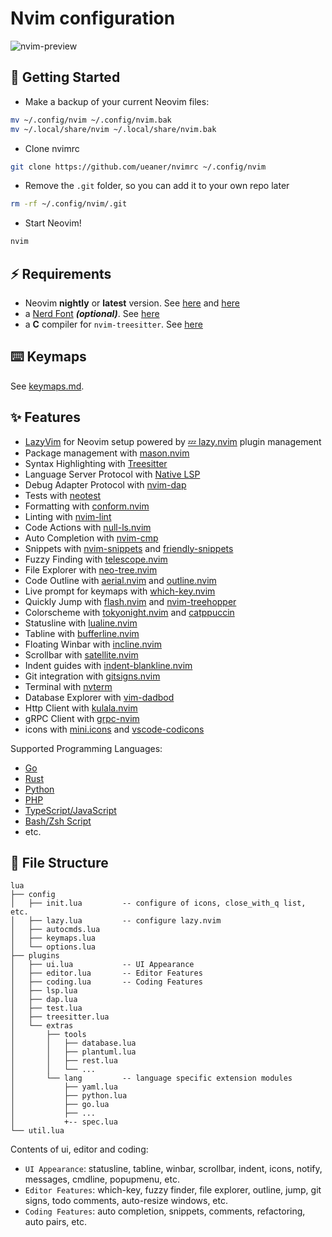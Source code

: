 # Nvim configuration

![nvim-preview](https://github.com/ueaner/nvimrc/assets/318253/df1004d3-8419-4c9f-9bea-5e2bf10c83f5)

## 🚀 Getting Started

- Make a backup of your current Neovim files:

```sh
mv ~/.config/nvim ~/.config/nvim.bak
mv ~/.local/share/nvim ~/.local/share/nvim.bak
```

- Clone nvimrc

```sh
git clone https://github.com/ueaner/nvimrc ~/.config/nvim
```

- Remove the `.git` folder, so you can add it to your own repo later

```sh
rm -rf ~/.config/nvim/.git
```

- Start Neovim!

```sh
nvim
```

## ⚡️ Requirements

- Neovim **nightly** or **latest** version. See [here](https://github.com/neovim/neovim/releases/tag/nightly) and [here](https://github.com/neovim/neovim/releases/tag/stable)
- a [Nerd Font](https://www.nerdfonts.com/) **_(optional)_**. See [here](https://github.com/ueaner/dotfiles/blob/main/ansible/roles/fonts/tasks/main.yml)
- a **C** compiler for `nvim-treesitter`. See [here](https://github.com/nvim-treesitter/nvim-treesitter#requirements)

## ⌨️ Keymaps

See [keymaps.md](docs/keymaps.md).

## ✨ Features

- [LazyVim] for Neovim setup powered by [💤 lazy.nvim] plugin management
- Package management with [mason.nvim]
- Syntax Highlighting with [Treesitter]
- Language Server Protocol with [Native LSP]
- Debug Adapter Protocol with [nvim-dap]
- Tests with [neotest]
- Formatting with [conform.nvim]
- Linting with [nvim-lint]
- Code Actions with [null-ls.nvim]
- Auto Completion with [nvim-cmp]
- Snippets with [nvim-snippets] and [friendly-snippets]
- Fuzzy Finding with [telescope.nvim]
- File Explorer with [neo-tree.nvim]
- Code Outline with [aerial.nvim] and [outline.nvim]
- Live prompt for keymaps with [which-key.nvim]
- Quickly Jump with [flash.nvim] and [nvim-treehopper]
- Colorscheme with [tokyonight.nvim] and [catppuccin]
- Statusline with [lualine.nvim]
- Tabline with [bufferline.nvim]
- Floating Winbar with [incline.nvim]
- Scrollbar with [satellite.nvim]
- Indent guides with [indent-blankline.nvim]
- Git integration with [gitsigns.nvim]
- Terminal with [nvterm]
- Database Explorer with [vim-dadbod]
- Http Client with [kulala.nvim]
- gRPC Client with [grpc-nvim]
- icons with [mini.icons] and [vscode-codicons]

Supported Programming Languages:

- [Go]
- [Rust]
- [Python]
- [PHP]
- [TypeScript/JavaScript]
- [Bash/Zsh Script]
- etc.

## 📁 File Structure

<!-- prettier-ignore -->
```
lua
├── config
│   ├── init.lua         -- configure of icons, close_with_q list, etc.
│   ├── lazy.lua         -- configure lazy.nvim
│   ├── autocmds.lua
│   ├── keymaps.lua
│   └── options.lua
├── plugins
│   ├── ui.lua           -- UI Appearance
│   ├── editor.lua       -- Editor Features
│   ├── coding.lua       -- Coding Features
│   ├── lsp.lua
│   ├── dap.lua
│   ├── test.lua
│   ├── treesitter.lua
│   └── extras
│       ├── tools
│       │   ├── database.lua
│       │   ├── plantuml.lua
│       │   ├── rest.lua
│       │   └── ...
│       └── lang         -- language specific extension modules
│           ├── yaml.lua
│           ├── python.lua
│           ├── go.lua
│           ├── ...
│           +-- spec.lua
└── util.lua
```

Contents of ui, editor and coding:

- `UI Appearance`: statusline, tabline, winbar, scrollbar, indent, icons, notify, messages, cmdline, popupmenu, etc.
- `Editor Features`: which-key, fuzzy finder, file explorer, outline, jump, git signs, todo comments, auto-resize windows, etc.
- `Coding Features`: auto completion, snippets, comments, refactoring, auto pairs, etc.

[LazyVim]: https://github.com/LazyVim/LazyVim/tree/7a36e2989c3d62e8dbaf4036f5c4551929c565a5
[💤 lazy.nvim]: https://github.com/folke/lazy.nvim
[mason.nvim]: https://github.com/mason-org/mason.nvim
[Treesitter]: https://github.com/nvim-treesitter/nvim-treesitter
[Native LSP]: https://github.com/neovim/nvim-lspconfig
[nvim-dap]: https://github.com/mfussenegger/nvim-dap
[neotest]: https://github.com/nvim-neotest/neotest
[null-ls.nvim]: https://github.com/nvimtools/none-ls.nvim
[conform.nvim]: https://github.com/stevearc/conform.nvim
[nvim-lint]: https://github.com/mfussenegger/nvim-lint
[nvim-cmp]: https://github.com/hrsh7th/nvim-cmp
[nvim-snippets]: https://github.com/garymjr/nvim-snippets
[friendly-snippets]: https://github.com/rafamadriz/friendly-snippets
[telescope.nvim]: https://github.com/nvim-telescope/telescope.nvim
[neo-tree.nvim]: https://github.com/nvim-neo-tree/neo-tree.nvim
[aerial.nvim]: https://github.com/stevearc/aerial.nvim
[outline.nvim]: https://github.com/hedyhli/outline.nvim
[gitsigns.nvim]: https://github.com/lewis6991/gitsigns.nvim
[nvterm]: https://github.com/NvChad/nvterm
[which-key.nvim]: https://github.com/folke/which-key.nvim
[flash.nvim]: https://github.com/folke/flash.nvim
[nvim-treehopper]: https://github.com/mfussenegger/nvim-treehopper
[tokyonight.nvim]: https://github.com/folke/flash.nvim
[catppuccin]: https://github.com/folke/flash.nvim
[lualine.nvim]: https://github.com/nvim-lualine/lualine.nvim
[bufferline.nvim]: https://github.com/akinsho/bufferline.nvim
[incline.nvim]: https://github.com/b0o/incline.nvim
[satellite.nvim]: https://github.com/lewis6991/satellite.nvim
[indent-blankline.nvim]: https://github.com/lukas-reineke/indent-blankline.nvim
[vim-dadbod]: https://github.com/tpope/vim-dadbod
[kulala.nvim]: https://github.com/mistweaverco/kulala.nvim
[grpc-nvim]: https://github.com/hudclark/grpc-nvim
[mini.icons]: https://github.com/echasnovski/mini.icons
[vscode-codicons]: https://github.com/microsoft/vscode-codicons/blob/main/dist/codicon.csv
[Go]: lua/plugins/extras/lang/go.lua
[Rust]: lua/plugins/extras/lang/rust.lua
[Python]: lua/plugins/extras/lang/python.lua
[PHP]: lua/plugins/extras/lang/php.lua
[TypeScript/JavaScript]: lua/plugins/extras/lang/typescript.lua
[Bash/Zsh Script]: lua/plugins/extras/lang/bash.lua
